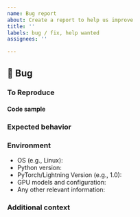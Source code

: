 ```yaml
---
name: Bug report
about: Create a report to help us improve
title: ''
labels: bug / fix, help wanted
assignees: ''

---
```


## 🐛 Bug

<!-- A clear and concise description of what the bug is. -->

### To Reproduce

<!-- If you have a code sample, error messages, stack traces, please provide it here as well -->


#### Code sample
<!-- Ideally attach a minimal code sample to reproduce the decried issue.
Minimal means having the shortest code but still preserving the bug. -->

### Expected behavior

<!-- A clear and concise description of what you expected to happen. -->

### Environment

 - OS (e.g., Linux):
 - Python version:
 - PyTorch/Lightning Version (e.g., 1.0):
 - GPU models and configuration:
 - Any other relevant information:

### Additional context

<!-- Add any other context about the problem here. -->
